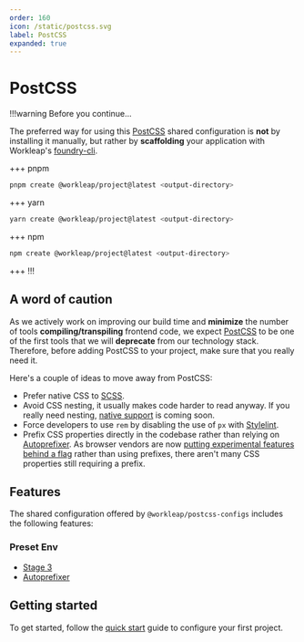 ```yaml
---
order: 160
icon: /static/postcss.svg
label: PostCSS
expanded: true
---
```


# PostCSS

!!!warning Before you continue...

The preferred way for using this [PostCSS](https://postcss.org/) shared configuration is **not** by installing it manually, but rather by **scaffolding** your application with Workleap's [foundry-cli](https://github.com/gsoft-inc/wl-foundry-cli).

+++ pnpm
```bash
pnpm create @workleap/project@latest <output-directory>
```
+++ yarn
```bash
yarn create @workleap/project@latest <output-directory>
```
+++ npm
```bash
npm create @workleap/project@latest <output-directory>
```
+++
!!!

## A word of caution

As we actively work on improving our build time and **minimize** the number of tools **compiling/transpiling** frontend code, we expect [PostCSS](https://postcss.org/) to be one of the first tools that we will **deprecate** from our technology stack. Therefore, before adding PostCSS to your project, make sure that you really need it.

Here's a couple of ideas to move away from PostCSS:

- Prefer native CSS to [SCSS](https://sass-lang.com/documentation/syntax/).
- Avoid CSS nesting, it usually makes code harder to read anyway. If you really need nesting, [native support](https://www.w3.org/TR/css-nesting-1/) is coming soon.
- Force developers to use `rem` by disabling the use of `px` with [Stylelint](https://stylelint.io/).
- Prefix CSS properties directly in the codebase rather than relying on [Autoprefixer](https://github.com/postcss/autoprefixer). As browser vendors are now [putting experimental features behind a flag](https://github.com/postcss/autoprefixer) rather than using prefixes, there aren't many CSS properties still requiring a prefix.

## Features

The shared configuration offered by `@workleap/postcss-configs` includes the following features:

### Preset Env

- [Stage 3](https://preset-env.cssdb.org/features/#stage-3)
- [Autoprefixer](https://github.com/postcss/autoprefixer)

## Getting started

To get started, follow the [quick start](configure-project.md) guide to configure your first project.

